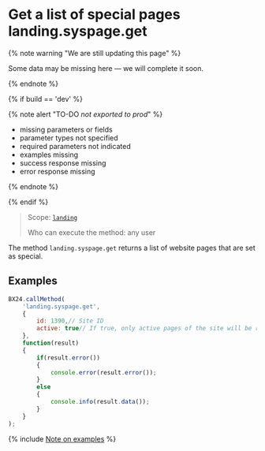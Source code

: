 # Get a list of special pages landing.syspage.get

{% note warning "We are still updating this page" %}

Some data may be missing here — we will complete it soon.

{% endnote %}

{% if build == 'dev' %}

{% note alert "TO-DO _not exported to prod_" %}

- missing parameters or fields
- parameter types not specified
- required parameters not indicated
- examples missing
- success response missing
- error response missing

{% endnote %}

{% endif %}

> Scope: [`landing`](../../../scopes/permissions.md)
>
> Who can execute the method: any user

The method `landing.syspage.get` returns a list of website pages that are set as special.

## Examples

```js
BX24.callMethod(
    'landing.syspage.get',
    {
        id: 1390,// Site ID
        active: true// If true, only active pages of the site will be returned (default is all)
    },
    function(result)
    {
        if(result.error())
        {
            console.error(result.error());
        }
        else
        {
            console.info(result.data());
        }
    }
);
```

{% include [Note on examples](../../../../_includes/examples.md) %}